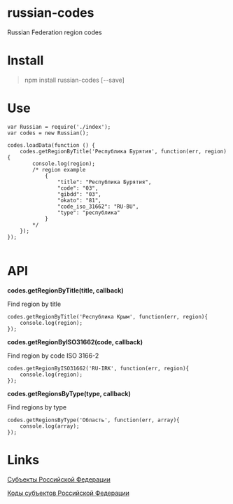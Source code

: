 # russian-codes
Russian Federation region codes

Install
=======

> npm install russian-codes [--save]


Use
===

`````
var Russian = require('./index');
var codes = new Russian();

codes.loadData(function () {
    codes.getRegionByTitle('Республика Бурятия', function(err, region){
        console.log(region);
        /* region example
            {
                "title": "Республика Бурятия",
                "code": "03",
                "gibdd": "03",
                "okato": "81",
                "code_iso_31662": "RU-BU",
                "type": "республика"
            }
        */
    });
});
    
`````

API
===


**codes.getRegionByTitle(title, callback)**

Find region by title


`````
codes.getRegionByTitle('Республика Крым', function(err, region){
    console.log(region);
});

`````


**codes.getRegionByISO31662(code, callback)**

Find region by code ISO 3166-2


`````
codes.getRegionByISO31662('RU-IRK', function(err, region){
    console.log(region);
});

`````


**codes.getRegionsByType(type, callback)**

Find regions by type


`````
codes.getRegionsByType('Область', function(err, array){
    console.log(array);
});

`````




Links
=====

[Субъекты Российской Федерации](https://ru.wikipedia.org/wiki/%D0%A1%D1%83%D0%B1%D1%8A%D0%B5%D0%BA%D1%82%D1%8B_%D0%A0%D0%BE%D1%81%D1%81%D0%B8%D0%B9%D1%81%D0%BA%D0%BE%D0%B9_%D0%A4%D0%B5%D0%B4%D0%B5%D1%80%D0%B0%D1%86%D0%B8%D0%B8)

[Коды субъектов Российской Федерации](https://ru.wikipedia.org/wiki/%D0%9A%D0%BE%D0%B4%D1%8B_%D1%81%D1%83%D0%B1%D1%8A%D0%B5%D0%BA%D1%82%D0%BE%D0%B2_%D0%A0%D0%BE%D1%81%D1%81%D0%B8%D0%B9%D1%81%D0%BA%D0%BE%D0%B9_%D0%A4%D0%B5%D0%B4%D0%B5%D1%80%D0%B0%D1%86%D0%B8%D0%B8)

